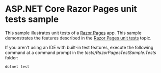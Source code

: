# ASP.NET Core Razor Pages unit tests sample

This sample illustrates unit tests of a [Razor Pages](https://docs.microsoft.com/aspnet/core/mvc/razor-pages) app. This sample demonstrates the features described in the [Razor Pages unit tests](https://docs.microsoft.com/aspnet/core/test/razor-pages-tests) topic.

If you aren't using an IDE with built-in test features, execute the following command at a command prompt in the *tests/RazorPagesTestSample.Tests* folder:

```console
dotnet test
```
 